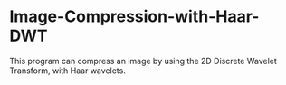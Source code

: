 # Image-Compression-with-Haar-DWT
This program can compress an image by using the 2D Discrete Wavelet Transform, with Haar wavelets.
